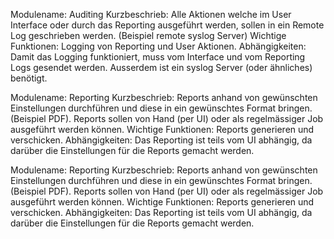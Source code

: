 Modulename: Auditing
Kurzbeschrieb: Alle Aktionen welche im User Interface oder durch das Reporting ausgeführt werden, sollen in ein Remote Log geschrieben werden. (Beispiel remote syslog Server)
Wichtige Funktionen: Logging von Reporting und User Aktionen.
Abhängigkeiten: Damit das Logging funktioniert, muss vom Interface und vom Reporting Logs gesendet werden. Ausserdem ist ein syslog Server (oder ähnliches) benötigt.

Modulename: Reporting
Kurzbeschrieb: Reports anhand von gewünschten Einstellungen durchführen und diese in ein gewünschtes Format bringen. (Beispiel PDF). Reports sollen von Hand (per UI) oder als regelmässiger Job ausgeführt werden können.
Wichtige Funktionen: Reports generieren und verschicken.
Abhängigkeiten: Das Reporting ist teils vom UI abhängig, da darüber die Einstellungen für die Reports gemacht werden.

Modulename: Reporting
Kurzbeschrieb: Reports anhand von gewünschten Einstellungen durchführen und diese in ein gewünschtes Format bringen. (Beispiel PDF). Reports sollen von Hand (per UI) oder als regelmässiger Job ausgeführt werden können.
Wichtige Funktionen: Reports generieren und verschicken.
Abhängigkeiten: Das Reporting ist teils vom UI abhängig, da darüber die Einstellungen für die Reports gemacht werden.


